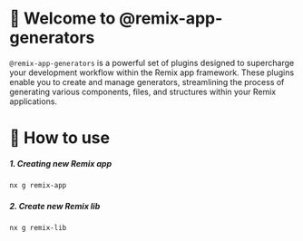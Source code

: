 # 👋 Welcome to @remix-app-generators
`@remix-app-generators` is a powerful set of plugins designed to supercharge your development workflow within the Remix app framework. These plugins enable you to create and manage generators, streamlining the process of generating various components, files, and structures within your Remix applications.

# 🚀 How to use
##### 1. Creating new Remix app
```bash
nx g remix-app
```

##### 2. Create new Remix lib
```bash
nx g remix-lib
```

